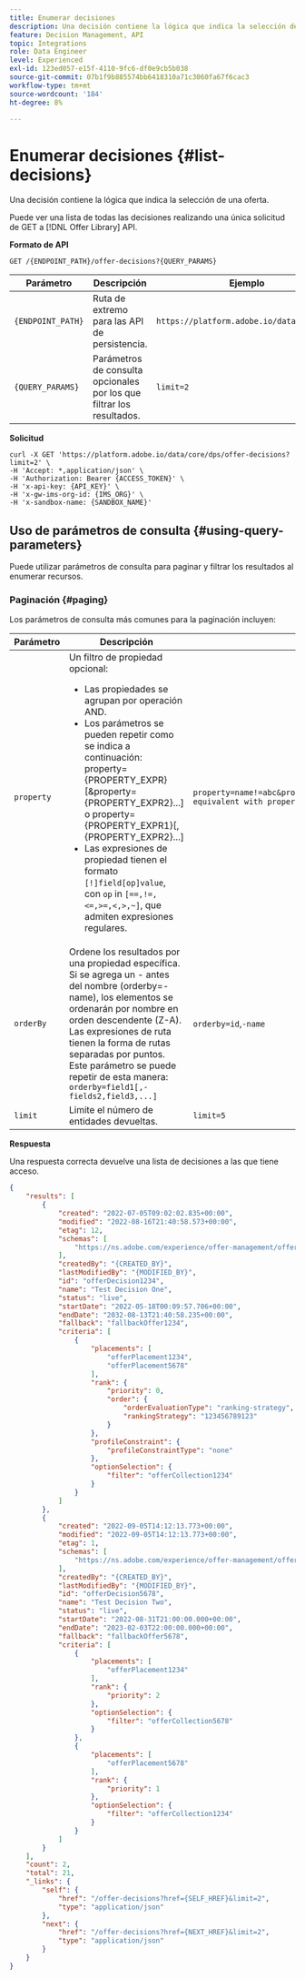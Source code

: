```yaml
---
title: Enumerar decisiones
description: Una decisión contiene la lógica que indica la selección de una oferta.
feature: Decision Management, API
topic: Integrations
role: Data Engineer
level: Experienced
exl-id: 123ed057-e15f-4110-9fc6-df0e9cb5b038
source-git-commit: 07b1f9b885574bb6418310a71c3060fa67f6cac3
workflow-type: tm+mt
source-wordcount: '184'
ht-degree: 8%

---
```


# Enumerar decisiones {#list-decisions}

Una decisión contiene la lógica que indica la selección de una oferta.

Puede ver una lista de todas las decisiones realizando una única solicitud de GET a [!DNL Offer Library] API.

**Formato de API**

```http
GET /{ENDPOINT_PATH}/offer-decisions?{QUERY_PARAMS}
```

| Parámetro | Descripción | Ejemplo |
| --------- | ----------- | ------- |
| `{ENDPOINT_PATH}` | Ruta de extremo para las API de persistencia. | `https://platform.adobe.io/data/core/dps` |
| `{QUERY_PARAMS}` | Parámetros de consulta opcionales por los que filtrar los resultados. | `limit=2` |

**Solicitud**

```shell
curl -X GET 'https://platform.adobe.io/data/core/dps/offer-decisions?limit=2' \
-H 'Accept: *,application/json' \
-H 'Authorization: Bearer {ACCESS_TOKEN}' \
-H 'x-api-key: {API_KEY}' \
-H 'x-gw-ims-org-id: {IMS_ORG}' \
-H 'x-sandbox-name: {SANDBOX_NAME}'
```

## Uso de parámetros de consulta {#using-query-parameters}

Puede utilizar parámetros de consulta para paginar y filtrar los resultados al enumerar recursos.

### Paginación {#paging}

Los parámetros de consulta más comunes para la paginación incluyen:

| Parámetro | Descripción | Ejemplo |
| --------- | ----------- | ------- |
| `property` | Un filtro de propiedad opcional: <ul><li>Las propiedades se agrupan por operación AND.</li><li>Los parámetros se pueden repetir como se indica a continuación: property={PROPERTY_EXPR}[&amp;property={PROPERTY_EXPR2}...] o property={PROPERTY_EXPR1}[,{PROPERTY_EXPR2}...]</li><li>Las expresiones de propiedad tienen el formato `[!]field[op]value`, con `op` in `[==,!=,<=,>=,<,>,~]`, que admiten expresiones regulares.</li></ul> | `property=name!=abc&property=id~.*1234.*&property=description equivalent with property=name!=abc,id~.*1234.*,description.` |
| `orderBy` | Ordene los resultados por una propiedad específica. Si se agrega un - antes del nombre (orderby=-name), los elementos se ordenarán por nombre en orden descendente (Z-A). Las expresiones de ruta tienen la forma de rutas separadas por puntos. Este parámetro se puede repetir de esta manera: `orderby=field1[,-fields2,field3,...]` | `orderby=id`,`-name` |
| `limit` | Limite el número de entidades devueltas. | `limit=5` |


**Respuesta**

Una respuesta correcta devuelve una lista de decisiones a las que tiene acceso.

```json
{
    "results": [
        {
            "created": "2022-07-05T09:02:02.835+00:00",
            "modified": "2022-08-16T21:40:58.573+00:00",
            "etag": 12,
            "schemas": [
                "https://ns.adobe.com/experience/offer-management/offer-activity;version=0.8"
            ],
            "createdBy": "{CREATED_BY}",
            "lastModifiedBy": "{MODIFIED_BY}",
            "id": "offerDecision1234",
            "name": "Test Decision One",
            "status": "live",
            "startDate": "2022-05-18T00:09:57.706+00:00",
            "endDate": "2032-08-13T21:40:58.235+00:00",
            "fallback": "fallbackOffer1234",
            "criteria": [
                {
                    "placements": [
                        "offerPlacement1234",
                        "offerPlacement5678"
                    ],
                    "rank": {
                        "priority": 0,
                        "order": {
                            "orderEvaluationType": "ranking-strategy",
                            "rankingStrategy": "123456789123"
                        }
                    },
                    "profileConstraint": {
                        "profileConstraintType": "none"
                    },
                    "optionSelection": {
                        "filter": "offerCollection1234"
                    }
                }
            ]
        },
        {
            "created": "2022-09-05T14:12:13.773+00:00",
            "modified": "2022-09-05T14:12:13.773+00:00",
            "etag": 1,
            "schemas": [
                "https://ns.adobe.com/experience/offer-management/offer-activity;version=0.8"
            ],
            "createdBy": "{CREATED_BY}",
            "lastModifiedBy": "{MODIFIED_BY}",
            "id": "offerDecision5678",
            "name": "Test Decision Two",
            "status": "live",
            "startDate": "2022-08-31T21:00:00.000+00:00",
            "endDate": "2023-02-03T22:00:00.000+00:00",
            "fallback": "fallbackOffer5678",
            "criteria": [
                {
                    "placements": [
                        "offerPlacement1234"
                    ],
                    "rank": {
                        "priority": 2
                    },
                    "optionSelection": {
                        "filter": "offerCollection5678"
                    }
                },
                {
                    "placements": [
                        "offerPlacement5678"
                    ],
                    "rank": {
                        "priority": 1
                    },
                    "optionSelection": {
                        "filter": "offerCollection1234"
                    }
                }          
            ]
        }
    ],
    "count": 2,
    "total": 21,
    "_links": {
        "self": {
            "href": "/offer-decisions?href={SELF_HREF}&limit=2",
            "type": "application/json"
        },
        "next": {
            "href": "/offer-decisions?href={NEXT_HREF}&limit=2",
            "type": "application/json"
        }
    }
}
```
